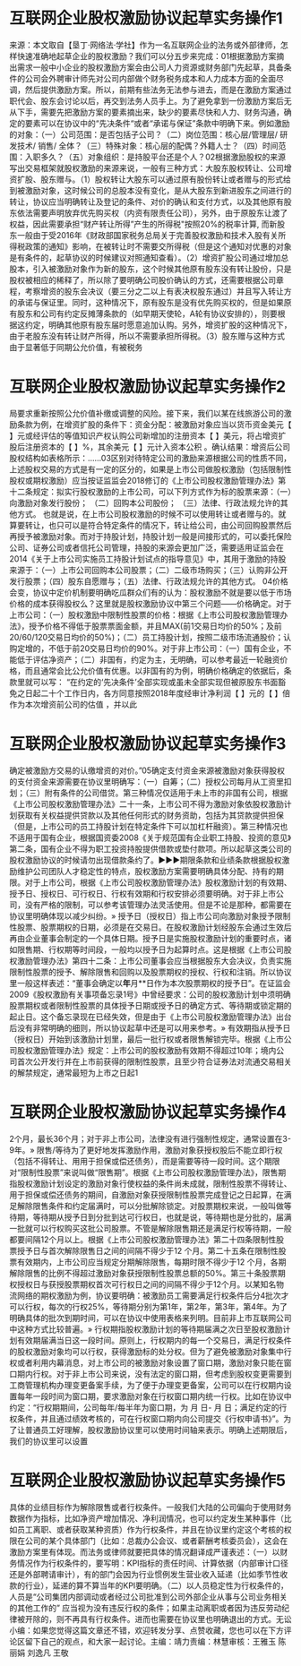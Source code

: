 # 互联网企业股权激励协议起草实务操作1

来源：本文取自【垦丁·网络法·学社】作为一名互联网企业的法务或外部律师，怎样快速准确地起草企业的股权激励？我们可以分五步来完成：01根据激励方案摘出需求一般中小企业的股权激励方案会由公司人力资源或财务部门先起草，具备条件的公司会外聘审计师先对公司内部做个财务税务成本和人力成本方面的全面尽调，然后提供激励方案。所以，前期有些法务无法参与进去，而是在激励方案通过职代会、股东会讨论以后，再交到法务人员手上。为了避免拿到一份激励方案后无从下手，需要先把激励方案的要素摘出来，缺少的要素尽快和人力、财务沟通，确定的要素可以在协议中的“先决条件“或者“承诺与保证”条款中明确下来。例如激励的对象：（一）公司范围：是否包括子公司？（二）岗位范围：核心层/管理层/ 研发技术/ 销售/ 全体？（三）特殊对象：核心层的配偶？外籍人士？（四）时间范围：入职多久？（五）对象组织：是持股平台还是个人？02根据激励股权的来源写出交易框架就股权激励的来源来说，一般有三种方式：大股东股权转让、公司增资扩股、股东赠与。（1）股权转让大股东可以通过原有股份转让或者赠与的形式给到被激励对象，这时候公司的总股本没有变化，是从大股东到新进股东之间进行的转让，协议应当明确转让及登记的条件、对价的确认和支付方式，以及其他原有股东依法需要声明放弃优先购买权（内资有限责任公司），另外，由于原股东让渡了权益，因此需要承担“财产转让所得”产生的所得税"按照20%的税率计算, 而新股东一般由于受2016年《财政部国家税务总局关于完善股权激励和技术入股有关所得税政策的通知》影响，在被转让时不需要交所得税（但是这个通知对优惠的对象是有条件的，起草协议的时候建议对照通知查看）。（2）增资扩股公司通过增加总股本，引入被激励对象作为新的股东，这个时候其他原有股东没有转让股份，只是股权被相应的稀释了，所以除了要明确公司股价确认的方式，还需要根据公司章程，考察增资的股东会决议（要三分之二以上有表决权股东通过）并且写入转让方的承诺与保证里。同时，这种情况下，原有股东是没有优先购买权的，但是如果原有股东和公司有约定反摊薄条款的（如早期天使轮，A轮有协议安排的），则要根据这约定，明确其他原有股东届时愿意追加认购。另外，增资扩股的这种情况下，由于老股东没有转让财产所得，所以不需要承担所得税。（3）股东赠与这种方式由于显著低于同期公允价值，有被税务

# 互联网企业股权激励协议起草实务操作2

局要求重新按照公允价值补缴或调整的风险。接下来，我们以某在线旅游公司的激励条款为例，在增资扩股的条件下：资金分配：被激励对象应当以货币资金美元【     】元或经评估的等值知识产权认购公司新增加的注册资本【     】美元，将占增资扩股后注册资本的【     】%，其余美元【     】元计入资本公积 。确认结果：增资后公司股权结构如表格所示：……03区别对待特定公司的激励来源根据公司的性质不同，上述股权交易的方式是有一定的区分的，如果是上市公司做股权激励（包括限制性股权或期权激励）应当按证监监会2018修订的《上市公司股权激励管理办法》第十二条规定：拟实行股权激励的上市公司，可以下列方式作为标的股票来源：（一）向激励对象发行股份； （二）回购本公司股份； （三）法律、行政法规允许的其他方式。  也就是说，在上市公司股权激励的时候不可以使用转让或者赠与的。就算要转让，也只可以是符合特定条件的情况下，转让给公司，由公司回购股票然后再授予被激励对象。而对于持股计划，持股计划一般是间接形式的，可以委托保险公司、证券公司或者信托公司管理，持股的来源会更加广泛，需要适用证监会在2014《关于上市公司实施员工持股计划试点的指导意见》中，其用于激励的持股来源于：（一）上市公司回购本公司股票；（二）二级市场购买；（三）认购非公开发行股票；（四）股东自愿赠与；（五）法律、行政法规允许的其他方式。 04价格会变，协议中定价机制要明确吃瓜群众们有的认为：股权激励不就是要以低于市场价格的成本获得股权么？这里就是股权激励协议中第三个问题——价格确定。对于上市公司：（一）股权激励中限制性股票的价格：根据《上市公司股权激励管理办法》，授予价格不得低于股票票面金额，并且MAX(前1交易日均价的50%；及前20/60/120交易日均价的50%)；（二）员工持股计划，按照二级市场流通股价；认购定增的，不低于前20交易日均价的90%。对于非上市公司：（一）国有企业，不能低于评估净资产；（二）非国有，约定为主，无明确，可以参考最近一轮融资价格，而且通常会比公允价值有优惠。以非国有的为例，明确价格确定的依据后，条款里就可以写：  “在约定的‘先决条件’全部实现或虽未全部实现但被原股东书面豁免之日起二十个工作日内，各方同意按照2018年度经审计净利润【   】元的【   】倍作为本次增资前公司的估值 ，并以此

# 互联网企业股权激励协议起草实务操作3

确定被激励方交易的认缴增资的对价。”05确定支付资金来源被激励对象获得股权的支付资金来源需要在协议里明确写：（一）自筹；（二）授权公司每月从工资里扣划；（三）附有条件的公司借贷。第三种情况仅适用于未上市的非国有公司，根据《上市公司股权激励管理办法》二十一条，上市公司不得为激励对象依股权激励计划获取有关权益提供贷款以及其他任何形式的财务资助，包括为其贷款提供担保（但是，上市公司的员工持股计划在特定条件下可以加杠杆融资）。第三种情况也不适用于国有企业，根据国资委2008《关于规范国有企业职工持股、投资的意见》第二条，国有企业不得为职工投资持股提供借款或垫付款项。所以起草这类公司的股权激励协议的时候请勿出现借款条约了。►►►期限条款和业绩条款根据股权激励维护公司团队人才稳定性的特点，股权激励方案需要明确具体分配、持有的期限。对于上市公司，根据《上市公司股权激励管理办法》股权激励计划的有效期、授予日、授权日、可行权日、行权有效期和行权安排必须要明确。对于非上市公司，没有严格的限制，可以参考该管理办法灵活使用。但是不论是那种，都需要在协议里明确体现以减少纠纷。» 授予日（授权日）指上市公司向激励对象授予限制性股票、股票期权的日期，必须是在交易日。在股权激励计划经股东会通过生效后再由企业董事会制定的一个具体日期。授予日是实施股权激励计划的重要时点，诸如限售期、行权期等时间段，一般均以授予日为起算时点。这是根据《上市公司股权激励管理办法》第四十二条：上市公司董事会应当根据股东大会决议，负责实施限制性股票的授予、解除限售和回购以及股票期权的授权、行权和注销。所以协议里一般这样表述：“董事会确定以**年**月**日作为本次股票期权的授予日”。在证监会2009《股权激励有关事项备忘录1号》中曾经要求：公司的股权激励计划中须明确股票期权或者限制性股票的具体授予日期或授予日的确定方式、等待期或锁定期的起止日。这个备忘录现在已经失效，但是由于《上市公司股权激励管理办法》出台后没有非常明确的细则，所以协议起草中还是可以用来参考。» 有效期指从授予日（授权日）开始到该激励计划里，最后一批行权或者限售解锁完毕。根据《上市公司股权激励管理办法》规定：上市公司的股权激励有效期不得超过10年；境内公司首次公开发行并在上市前获得的限制性股票，且至少符合证券法对流通交易相关的解禁规定，通常最短为上市之日起1

# 互联网企业股权激励协议起草实务操作4

2个月，最长36个月；对于非上市公司，法律没有进行强制性规定，通常设置在3-9年。» 限售/等待为了更好地发挥激励作用，激励对象获授权股后不能立即行权（包括不得转让、⽤用于担保或偿还债务），而是需要等待一段时间。这个期限对“限制性股票”来说叫做“限售期”。根据《上市公司股权激励管理办法》，限售期指股权激励计划设定的激励对象行使权益的条件尚未成就，限制性股票不得转让、用于担保或偿还债务的期间，自激励对象获授限制性股票完成登记之日起算，在满足解除限售条件和约定届满时，可以分批解除锁定。对股票期权来说，一般叫做等待期，等待期从授予日到分批到达可行权日，也就是说，等待期也是分批的，届满一批就可以行权购买这批公司股票。不管是解除限售期还是满足行权等待期，一般都要间隔12个月以上。根据《上市公司股权激励管理办法》第二十四条限制性股票授予日与首次解除限售日之间的间隔不得少于12 个月。第二十五条在限制性股票有效期内，上市公司应当规定分期解除限售，每期时限不得少于12 个月，各期解除限售的比例不得超过激励对象获授限制性股票总额的50%。第三十条股票期权授权日与获授股票期权首次可行权日之间的间隔不得少于12个月。以某知名物流网络的期权激励为例，协议要明确：被激励员工需要满足行权条件后分4批次才可以行权，每次的行权25%，等待期分别为第1年，第2年，第3年，第4年。为了明确具体的批次到期时间，可以在协议中使用表格来列明。目前非上市互联网公司中这种方式比较普遍。» 行权期指股权激励计划的等待期届满之次日至股权激励计划有效期届满当日这一段时间。原则上，行权期内的每一个交易日，满足行权条件的股权激励对象均可以行权，获得激励标的处分权。但为了避免被激励对象集中行权或者利用内幕消息，对上市公司的被激励对象设置了窗口期，激励对象只能在窗口期内行权。对于非上市公司来说，没有法定的窗口期，但考虑到股权变更需要到工商管理机构办理变更备案手续，为了便于办理变更备案，公司可以在行权期内设置每年一段时间为窗口期，要求激励对象在行权窗口期内统一行权。比如在协议中约定：“行权期期间，公司每年/每半年为窗口期，为    月 日-  月 日；满足约定的行权条件，并且通过绩效考核的，可在行权窗口期内向公司提交《行权申请书》”。为了让普通员工好理解，股权激励协议里可以使用时间轴来表示。明确上述期限后，我们的协议里可以设置

# 互联网企业股权激励协议起草实务操作5

具体的业绩目标作为解除限售或者行权条件。一般我们大陆的公司偏向于使用财务数据作为指标，比如净资产增加情况、净利润情况，也可以约定发生某种事件（比如员工离职、或者获取某种资质）作为行权条件，并且在协议里约定这个考核的权限在公司的某个具体部门（比如：总裁办公会议、或者薪酬考核委员会），这会在激励方案里有体现。而法务或律师就要把具体的情况翻译成严谨表述：（一）以财务情况作为行权条件的，要写明：KPI指标的责任时间、计算依据（内部审计口径还是外部聘请审计），有的部门会因为行业惯例发生营业收入延递（比如季节性收款的行业），延递的算不算当年的KPI要明确。（二）以人员稳定性为行权条件的，人员是“公司集团内部调动或者经过公司批准到公司外部企业从事与公司业务相关的其他工作的” 应当视为没有违反行权的条件；如果主动离职或者因为违反劳动纪律被开除的，则不再具有行权条件。进而也需要在协议里也明确退出的方式。无讼小编：如果您觉得这篇文章还不错，欢迎转发分享、点赞收藏，您也可以在下方评论区留下自己的观点，和大家一起讨论。主编：靖力责编：林慧审核：王雅玉 陈丽娟 刘逸凡 王敬


